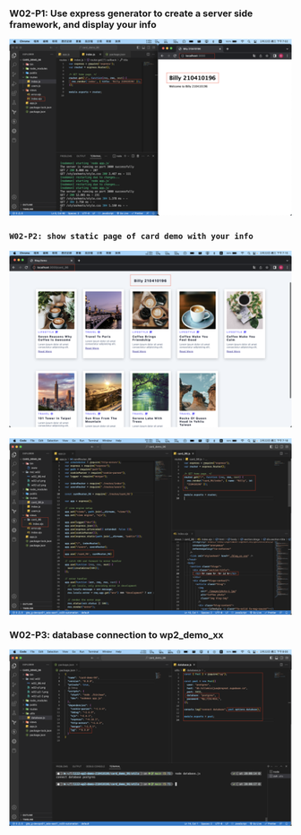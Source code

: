 ### W02-P1: Use express generator to create a server side framework, and display your info 

![](w02-p1.png)

### `W02-P2: show static page of card demo with your info `
![](w02-p2-1.png) 
![](w02-p2-2.png)

### W02-P3: database connection to wp2_demo_xx 
![](w02-p3.png)